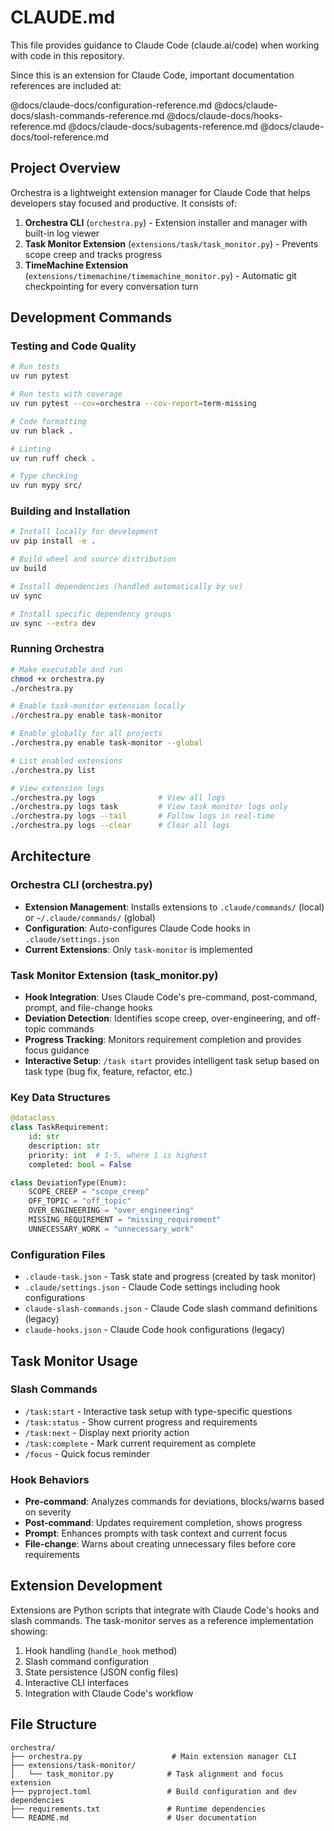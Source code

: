 # CLAUDE.md

This file provides guidance to Claude Code (claude.ai/code) when working with code in this repository.

Since this is an extension for Claude Code, important documentation references are included at:

@docs/claude-docs/configuration-reference.md
@docs/claude-docs/slash-commands-reference.md
@docs/claude-docs/hooks-reference.md
@docs/claude-docs/subagents-reference.md
@docs/claude-docs/tool-reference.md

## Project Overview

Orchestra is a lightweight extension manager for Claude Code that helps developers stay focused and productive. It consists of:

1. **Orchestra CLI** (`orchestra.py`) - Extension installer and manager with built-in log viewer
2. **Task Monitor Extension** (`extensions/task/task_monitor.py`) - Prevents scope creep and tracks progress
3. **TimeMachine Extension** (`extensions/timemachine/timemachine_monitor.py`) - Automatic git checkpointing for every conversation turn

## Development Commands

### Testing and Code Quality
```bash
# Run tests
uv run pytest

# Run tests with coverage
uv run pytest --cov=orchestra --cov-report=term-missing

# Code formatting
uv run black .

# Linting
uv run ruff check .

# Type checking
uv run mypy src/
```

### Building and Installation
```bash
# Install locally for development
uv pip install -e .

# Build wheel and source distribution
uv build

# Install dependencies (handled automatically by uv)
uv sync

# Install specific dependency groups
uv sync --extra dev
```

### Running Orchestra
```bash
# Make executable and run
chmod +x orchestra.py
./orchestra.py

# Enable task-monitor extension locally
./orchestra.py enable task-monitor

# Enable globally for all projects
./orchestra.py enable task-monitor --global

# List enabled extensions
./orchestra.py list

# View extension logs
./orchestra.py logs              # View all logs
./orchestra.py logs task         # View task monitor logs only
./orchestra.py logs --tail       # Follow logs in real-time
./orchestra.py logs --clear      # Clear all logs
```

## Architecture

### Orchestra CLI (orchestra.py)
- **Extension Management**: Installs extensions to `.claude/commands/` (local) or `~/.claude/commands/` (global)
- **Configuration**: Auto-configures Claude Code hooks in `.claude/settings.json`
- **Current Extensions**: Only `task-monitor` is implemented

### Task Monitor Extension (task_monitor.py)
- **Hook Integration**: Uses Claude Code's pre-command, post-command, prompt, and file-change hooks
- **Deviation Detection**: Identifies scope creep, over-engineering, and off-topic commands
- **Progress Tracking**: Monitors requirement completion and provides focus guidance
- **Interactive Setup**: `/task start` provides intelligent task setup based on task type (bug fix, feature, refactor, etc.)

### Key Data Structures
```python
@dataclass
class TaskRequirement:
    id: str
    description: str
    priority: int  # 1-5, where 1 is highest
    completed: bool = False

class DeviationType(Enum):
    SCOPE_CREEP = "scope_creep"
    OFF_TOPIC = "off_topic"
    OVER_ENGINEERING = "over_engineering"
    MISSING_REQUIREMENT = "missing_requirement"
    UNNECESSARY_WORK = "unnecessary_work"
```

### Configuration Files
- `.claude-task.json` - Task state and progress (created by task monitor)
- `.claude/settings.json` - Claude Code settings including hook configurations
- `claude-slash-commands.json` - Claude Code slash command definitions (legacy)
- `claude-hooks.json` - Claude Code hook configurations (legacy)

## Task Monitor Usage

### Slash Commands
- `/task:start` - Interactive task setup with type-specific questions
- `/task:status` - Show current progress and requirements
- `/task:next` - Display next priority action
- `/task:complete` - Mark current requirement as complete
- `/focus` - Quick focus reminder

### Hook Behaviors
- **Pre-command**: Analyzes commands for deviations, blocks/warns based on severity
- **Post-command**: Updates requirement completion, shows progress
- **Prompt**: Enhances prompts with task context and current focus
- **File-change**: Warns about creating unnecessary files before core requirements

## Extension Development

Extensions are Python scripts that integrate with Claude Code's hooks and slash commands. The task-monitor serves as a reference implementation showing:

1. Hook handling (`handle_hook` method)
2. Slash command configuration
3. State persistence (JSON config files)
4. Interactive CLI interfaces
5. Integration with Claude Code's workflow

## File Structure

```
orchestra/
├── orchestra.py                    # Main extension manager CLI
├── extensions/task-monitor/
│   └── task_monitor.py            # Task alignment and focus extension
├── pyproject.toml                 # Build configuration and dev dependencies
├── requirements.txt               # Runtime dependencies
└── README.md                      # User documentation
```